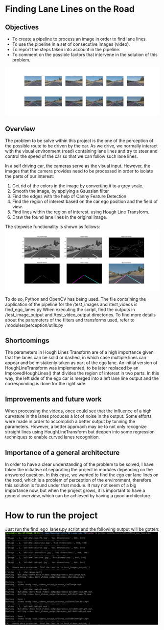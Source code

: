 # **Finding Lane Lines on the Road**

Objectives
---
- To create a pipeline to process an image in order to find lane lines.
- To use the pipeline in a set of consecutive images (video).
- To report the steps taken into account in the pipeline.
- To comment on the possible factors that intervene in the solution of this problem.
<img src="./test_images_output/originalVsProcessed.jpg" width="800"/>

Overview
---
The problem to be solve within this project is the one of the perception of the possible route to be driven by the car. As we drive, we normally interact with the visual environment (road) containing lane lines and try to steer and control the speed of the car so that we can follow such lane lines.

In a self driving car, the cameras serve as the visual input. However, the images that the camera provides need to be processed in order to isolate the parts of our interest:
1. Get rid of the colors in the image by converting it to a grey scale.
2. Smooth the image, by applying a Gaussian filter
3. Find the edges with the help of Canny Feature Detection
4. Find the region of interest based on the car ego position and the field of view.
5. Find lines within the region of interest, using Hough Line Transform.
6. Draw the found lane lines in the original image.

The stepwise functionality is shown as follows:
<img src="./test_images_output/process_solidYellowCurve2.jpg" width="800"/>

To do so, Python and OpenCV has being used.
The file containing the application of the pipeline for the /test_images and /test_videos is find_ego_lanes.py
When executing the script, find the outputs in /test_image_output and /test_video_output directories.
To find more details about the parameters of the filters and transforms used, refer to /modules/perception/utils.py


Shortcomings
---
The parameters in Hough Lines Transform are of a high importance given that the lanes can be solid or dashed, in which case multiple lines can appear and be mistakenly taken as part of the ego lane. An initial version of HoughLineTransform was implemented, to be later replaced by an ImprovedHoughLines() that divides the region of interest in two parts. In this way, the left side of the ego car is merged into a left lane line output and the corresponding is done for the right side.


Improvements and future work
---
When processing the videos, once could see that the influence of a high curvature in the lanes produces a lot of noise in the output. Some efforts were made in order to accomplish a better output by tunning the parameters. However, a better approach may be to not only recognize straight lines using HoughLineTransform but deepen into some regression techniques to enable curved lanes recognition.


Importance of a general architecture
---
In order to have a clear understanding of the problem to be solved, I have taken the initiative of separating the project in modules depending on the answered question. In this case, we wanted to find the ego car lane lines on the road, which is a problem of perception of the environment, therefore this solution is found under that module.
It may not seem of a big importance now, but when the project grows, it is important to have a general overview, which can be achieved by having a good architecture.



# **How to run the project**
Just run the find_ego_lanes.py script and the following output will be gotten:
<img src="./RunScript.png" width="500"/>
